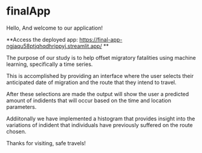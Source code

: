 # finalApp

Hello, And welcome to our application!



**Access the deployed app:     https://final-app-ngjaqu58ptjqhqdhrippyj.streamlit.app/ **


The purpose of our study is to help offset migratory fatalities using machine learning, specifically a time series.

This is accomplished by providing an interface where the user selects their anticipated date of migration and the route that they intend to travel.

After these selections are made the output will show the user a predicted amount of indidents that will occur based on the time and location parameters. 

Addiitonally we have implemented a histogram that provides insight into the variations of indident that individuals have previously suffered on the route chosen. 


Thanks for visiting, safe travels!
